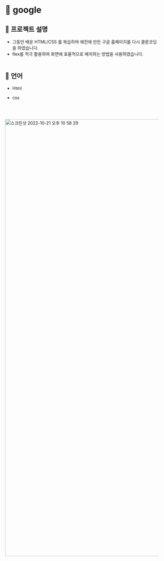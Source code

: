 # 🌱 google 

## 🌿 프로젝트 설명

- 그동안 배운 HTML/CSS 를 복습하며 예전에 만든 구글 홈페이지를 다시 클론코딩을 하였습니다.
- flex를 적극 활용하여 화면에 효율적으로 배치하는 방법을 사용하였습니다. 
  <br/>
  <br/>
## 🌿 언어

- Html
- css
  
  <br/>
  <br/>
 
<img width="1432" alt="스크린샷 2022-10-21 오후 10 58 29" src="https://user-images.githubusercontent.com/108171986/197213749-3bc2ffc8-865b-4fa2-9f84-7e01b3e54d9e.png">
